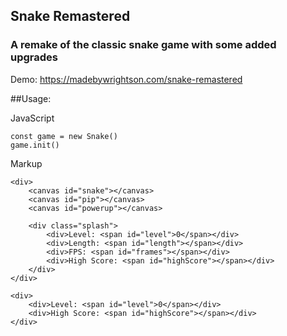 ## Snake Remastered

### A remake of the classic snake game with some added upgrades

Demo: https://madebywrightson.com/snake-remastered

##Usage:
    
JavaScript

    const game = new Snake()
    game.init()


Markup
    
    <div>
        <canvas id="snake"></canvas>
        <canvas id="pip"></canvas>
        <canvas id="powerup"></canvas>
    
        <div class="splash">
            <div>Level: <span id="level">0</span></div>
            <div>Length: <span id="length"></span></div>
            <div>FPS: <span id="frames"></span></div>
            <div>High Score: <span id="highScore"></span></div>
        </div>
    </div>
    
    <div>
        <div>Level: <span id="level">0</span></div>
        <div>High Score: <span id="highScore"></span></div>
    </div>
